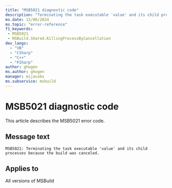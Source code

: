```yaml
---
title: "MSB5021 diagnostic code"
description: "Terminating the task executable 'value' and its child processes because the build was canceled."
ms.date: 12/06/2024
ms.topic: "error-reference"
f1_keywords:
 - MSB5021
 - MSBuild.Shared.KillingProcessByCancellation
dev_langs:
  - "VB"
  - "CSharp"
  - "C++"
  - "FSharp"
author: ghogen
ms.author: ghogen
manager: mijacobs
ms.subservice: msbuild
---
```


# MSB5021 diagnostic code

<!-- :::ErrorDefinitionDescription::: -->
<!-- :::editable-content name="introDescription"::: -->
This article describes the MSB5021 error code.
<!-- :::editable-content-end::: -->

## Message text

`MSB5021: Terminating the task executable 'value' and its child processes because the build was canceled.`

<!-- :::editable-content name="postOutputDescription"::: -->
<!--
{StrBegin="MSB5021: "}
-->
<!-- :::editable-content-end::: -->
<!-- :::ErrorDefinitionDescription-end::: -->

## Applies to

All versions of MSBuild

